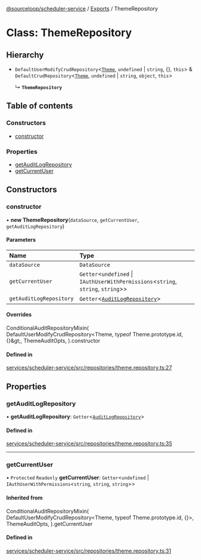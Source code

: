 [@sourceloop/scheduler-service](../README.md) / [Exports](../modules.md) / ThemeRepository

# Class: ThemeRepository

## Hierarchy

- `DefaultUserModifyCrudRepository`<[`Theme`](Theme.md), `undefined` \| `string`, {}, `this`\> & `DefaultCrudRepository`<[`Theme`](Theme.md), `undefined` \| `string`, `object`, `this`\>

  ↳ **`ThemeRepository`**

## Table of contents

### Constructors

- [constructor](ThemeRepository.md#constructor)

### Properties

- [getAuditLogRepository](ThemeRepository.md#getauditlogrepository)
- [getCurrentUser](ThemeRepository.md#getcurrentuser)

## Constructors

### constructor

• **new ThemeRepository**(`dataSource`, `getCurrentUser`, `getAuditLogRepository`)

#### Parameters

| Name | Type |
| :------ | :------ |
| `dataSource` | `DataSource` |
| `getCurrentUser` | `Getter`<`undefined` \| `IAuthUserWithPermissions`<`string`, `string`, `string`\>\> |
| `getAuditLogRepository` | `Getter`<[`AuditLogRepository`](AuditLogRepository.md)\> |

#### Overrides

ConditionalAuditRepositoryMixin(
  DefaultUserModifyCrudRepository&lt;Theme, typeof Theme.prototype.id, {}\&gt;,
  ThemeAuditOpts,
).constructor

#### Defined in

[services/scheduler-service/src/repositories/theme.repository.ts:27](https://github.com/sourcefuse/loopback4-microservice-catalog/blob/d35fdb3f0/services/scheduler-service/src/repositories/theme.repository.ts#L27)

## Properties

### getAuditLogRepository

• **getAuditLogRepository**: `Getter`<[`AuditLogRepository`](AuditLogRepository.md)\>

#### Defined in

[services/scheduler-service/src/repositories/theme.repository.ts:35](https://github.com/sourcefuse/loopback4-microservice-catalog/blob/d35fdb3f0/services/scheduler-service/src/repositories/theme.repository.ts#L35)

___

### getCurrentUser

• `Protected` `Readonly` **getCurrentUser**: `Getter`<`undefined` \| `IAuthUserWithPermissions`<`string`, `string`, `string`\>\>

#### Inherited from

ConditionalAuditRepositoryMixin(
  DefaultUserModifyCrudRepository<Theme, typeof Theme.prototype.id, {}\>,
  ThemeAuditOpts,
).getCurrentUser

#### Defined in

[services/scheduler-service/src/repositories/theme.repository.ts:31](https://github.com/sourcefuse/loopback4-microservice-catalog/blob/d35fdb3f0/services/scheduler-service/src/repositories/theme.repository.ts#L31)
